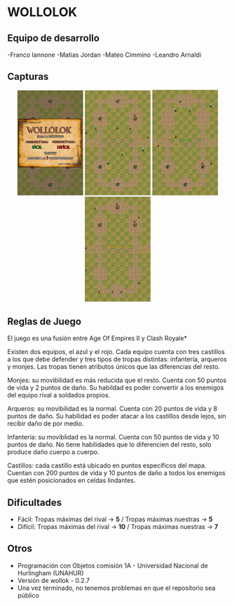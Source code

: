 # WOLLOLOK

## Equipo de desarrollo

-Franco Iannone
-Matias Jordan
-Mateo Cimmino
-Leandro Arnaldi

## Capturas

<p align="center">
  <img src="imagenes del README/interfaz.png" alt="" width="150">
  <img src="imagenes del README/batalla.png" alt="" width="150">
  <img src="imagenes del README/victoria.png" alt="" width="150">
  <img src="imagenes del README/perder.png" alt="" width="150">
</p>



## Reglas de Juego 

El juego es una fusión entre Age Of Empires II y Clash Royale*

Existen dos equipos, el azul y el rojo. Cada equipo cuenta con tres castillos a los que debe defender y tres tipos de tropas distintas: infantería, arqueros y monjes. Las tropas tienen atributos únicos que las diferencias del resto.

Monjes: su movibilidad es más reducida que el resto. Cuenta con 50 puntos de vida y 2 puntos de daño. Su habildad es poder convertir a los enemigos del equipo rival a soldados propios. 

Arqueros: su movibilidad es la normal. Cuenta con 20 puntos de vida y 8 puntos de daño. Su habilidad es poder atacar a los castillos desde lejos, sin recibir daño de por medio.

Infantería: su moviblidad es la normal. Cuenta con 50 puntos de vida y 10 puntos de daño. No tiene habilidades que lo diferencien del resto, solo produce daño cuerpo a cuerpo.

Castillos: cada castillo está ubicado en puntos específicos del mapa. Cuentan con 200 puntos de vida y 10 puntos de daño a todos los enemigos que estén posicionados en celdas lindantes. 

## Dificultades
<ul>
  <li>Fácil: Tropas máximas del rival -> <strong>5</strong> / Tropas máximas nuestras -> <strong>5</strong>
  <li>Difícil: Tropas máximas del rival -> <strong>10</strong>  / Tropas máximas nuestras -> <strong>7</strong>
</li>
</ul>

## Otros

- Programación con Objetos comisión 1A - Universidad Nacional de Hurlingham (UNAHUR)
- Versión de wollok - 0.2.7
- Una vez terminado, no tenemos problemas en que el repositorio sea público 

